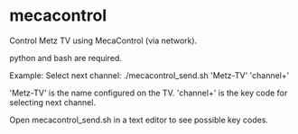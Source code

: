 # mecacontrol

Control Metz TV using MecaControl (via network).

python and bash are required.

Example:
Select next channel:
./mecacontrol_send.sh 'Metz-TV' 'channel+'

'Metz-TV' is the name configured on the TV.
'channel+' is the key code for selecting next channel.

Open mecacontrol_send.sh in a text editor to see possible key codes.
